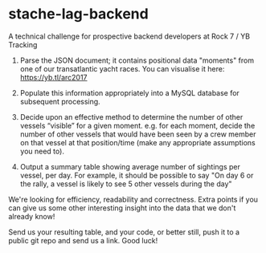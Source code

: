 # stache-lag-backend
A technical challenge for prospective backend developers at Rock 7 / YB Tracking


1.  Parse the JSON document; it contains positional data "moments" from one of our transatlantic yacht races. You can visualise it here: https://yb.tl/arc2017

2. Populate this information appropriately into a MySQL database for subsequent processing.

3. Decide upon an effective method to determine the number of other vessels “visible” for a given moment. e.g. for each moment, decide the number of other vessels that would have been seen by a crew member on that vessel at that position/time (make any appropriate assumptions you need to).

4. Output a summary table showing average number of sightings per vessel, per day.  For example, it should be possible to say "On day 6 or the rally, a vessel is likely to see 5 other vessels during the day"

We're looking for efficiency, readability and correctness.  Extra points if you can give us some other interesting insight into the data that we don't already know!

Send us your resulting table, and your code, or better still, push it to a public git repo and send us a link.  Good luck!
